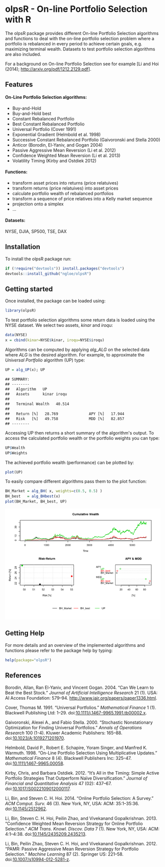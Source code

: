olpsR - On-line Portfolio Selection with R
==========================================

The olpsR package provides different On-line Portfolio Selection algorithms and functions to deal with the on-line portfolio selection problem where a portfolio is rebalanced in every period to achieve certain goals, e.g. maximizing terminal wealth. Datasets to test portfolio selection algorithms are also included.

For a background on On-line Portfolio Selection see for example [Li and Hoi (2014); <http://arxiv.org/pdf/1212.2129.pdf>].

Features
--------

#### On-Line Portfolio Selection algorithms:

-   Buy-and-Hold
-   Buy-and-Hold best
-   Constant Rebalanced Portfolio
-   Best Constant Rebalanced Portfolio
-   Universal Portfolio (Cover 1991)
-   Exponential Gradient (Helmbold et al. 1998)
-   Successive Constant Rebalanced Portfolio (Gaivoronski and Stella 2000)
-   Anticor (Borodin, El-Yaniv, and Gogan 2004)
-   Passive Aggressive Mean Reversion (Li et al. 2012)
-   Confidence Weighted Mean Reversion (Li et al. 2013)
-   Volatility Timing (Kirby and Ostdiek 2012)

#### Functions:

-   transform asset prices into returns (price relatuives)
-   transform returns (price relatuives) into asset prices
-   calculate portfolio wealth of rebalanced portfolios
-   transform a sequence of price relatives into a Kelly market sequence
-   projection onto a simplex
-   ...

#### Datasets:

NYSE, DJIA, SP500, TSE, DAX

Installation
------------

To install the olpsR package run:

``` r
if (!require("devtools")) install.packages("devtools")
devtools::install_github("ngloe/olpsR")
```

Getting started
---------------

Once installed, the package can be loaded using:

``` r
library(olpsR)
```

To test portfolio selection algorithms some return data is loaded using the NYSE dataset. We select two assets, *kinar* and *iroqu*:

``` r
data(NYSE)
x = cbind(kinar=NYSE$kinar, iroqu=NYSE$iroqu)
```

Algorithms can be computed by applying *alg\_ALG* on the selected data where *ALG* is the desired algorithm. For example, to approximate the *Universal Portfolio* algorithm (UP) type:

``` r
UP = alg_UP(x); UP
```

    ## SUMMARY:
    ## --------
    ##   Algorithm   UP 
    ##   Assets      kinar iroqu 
    ## 
    ##   Terminal Wealth   40.514 
    ## 
    ##   Return [%]   28.769              APY [%]   17.944 
    ##   Risk   [%]   49.758              MDD [%]   82.857 
    ## --------

Accessing UP then returns a short summary of the algorithm's output. To access the calculated portfolio wealth or the portfolio weights you can type:

``` r
UP$Wealth
UP$Weights
```

The achieved portfolio wealth (performance) can be plotted by:

``` r
plot(UP)
```

To easily compare different algorithms pass them to the plot function:

``` r
BH_Market = alg_BH( x, weights=c(0.5, 0.5) )
BH_best   = alg_BHbest(x)
plot(BH_Market, BH_best, UP)
```

![](README_files/figure-markdown_github/unnamed-chunk-8-1.png)

Getting Help
------------

For more details and an overview of the implemented algorithms and functions please refer to the package help by typing:

``` r
help(package="olpsR")
```

References
----------

Borodin, Allan, Ran El-Yaniv, and Vincent Gogan. 2004. “Can We Learn to Beat the Best Stock.” *Journal of Artificial Intelligence Research* 21 (1). USA: AI Access Foundation: 579–94. <http://www.jair.org/papers/paper1336.html>.

Cover, Thomas M. 1991. “Universal Portfolios.” *Mathematical Finance* 1 (1). Blackwell Publishing Ltd: 1–29. doi:[10.1111/j.1467-9965.1991.tb00002.x](http://dx.doi.org/10.1111/j.1467-9965.1991.tb00002.x).

Gaivoronski, Alexei A., and Fabio Stella. 2000. “Stochastic Nonstationary Optimization for Finding Universal Portfolios.” *Annals of Operations Research* 100 (1-4). Kluwer Academic Publishers: 165–88. doi:[10.1023/A:1019271201970](http://dx.doi.org/10.1023/A:1019271201970).

Helmbold, David P., Robert E. Schapire, Yoram Singer, and Manfred K. Warmuth. 1998. “On-Line Portfolio Selection Using Multiplicative Updates.” *Mathematical Finance* 8 (4). Blackwell Publishers Inc: 325–47. doi:[10.1111/1467-9965.00058](http://dx.doi.org/10.1111/1467-9965.00058).

Kirby, Chris, and Barbara Ostdiek. 2012. “It’s All in the Timing: Simple Active Portfolio Strategies That Outperform Naïve Diversification.” *Journal of Financial and Quantitative Analysis* 47 (02): 437–67. doi:[10.1017/S0022109012000117](http://dx.doi.org/10.1017/S0022109012000117).

Li, Bin, and Steven C. H. Hoi. 2014. “Online Portfolio Selection: A Survey.” *ACM Comput. Surv.* 46 (3). New York, NY, USA: ACM: 35:1–35:36. doi:[10.1145/2512962](http://dx.doi.org/10.1145/2512962).

Li, Bin, Steven C. H. Hoi, Peilin Zhao, and Vivekanand Gopalkrishnan. 2013. “Confidence Weighted Mean Reversion Strategy for Online Portfolio Selection.” *ACM Trans. Knowl. Discov. Data* 7 (1). New York, NY, USA: ACM: 4:1–4:38. doi:[10.1145/2435209.2435213](http://dx.doi.org/10.1145/2435209.2435213).

Li, Bin, Peilin Zhao, Steven C. H. Hoi, and Vivekanand Gopalkrishnan. 2012. “PAMR: Passive Aggressive Mean Reversion Strategy for Portfolio Selection.” *Machine Learning* 87 (2). Springer US: 221–58. doi:[10.1007/s10994-012-5281-z](http://dx.doi.org/10.1007/s10994-012-5281-z).

